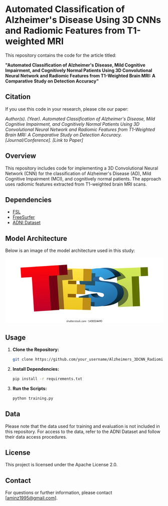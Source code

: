 # Automated Classification of Alzheimer's Disease Using 3D CNNs and Radiomic Features from T1-weighted MRI
This repository contains the code for the article titled:

**"Automated Classification of Alzheimer's Disease, Mild Cognitive Impairment, and Cognitively Normal Patients Using 3D Convolutional Neural Network and Radiomic Features from T1-Weighted Brain MRI: A Comparative Study on Detection Accuracy"**

## Citation

If you use this code in your research, please cite our paper:

*Author(s). (Year). Automated Classification of Alzheimer's Disease, Mild Cognitive Impairment, and Cognitively Normal Patients Using 3D Convolutional Neural Network and Radiomic Features from T1-Weighted Brain MRI: A Comparative Study on Detection Accuracy. [Journal/Conference]. [Link to Paper]*

## Overview

This repository includes code for implementing a 3D Convolutional Neural Network (CNN) for the classification of Alzheimer's Disease (AD), Mild Cognitive Impairment (MCI), and cognitively normal patients. The approach uses radiomic features extracted from T1-weighted brain MRI scans.

## Dependencies

- [FSL](https://fsl.fmrib.ox.ac.uk/fsl/fslwiki/FSL)
- [FreeSurfer](https://surfer.nmr.mgh.harvard.edu/)
- [ADNI Dataset](http://adni.loni.usc.edu/)

## Model Architecture

Below is an image of the model architecture used in this study:

![Model Architecture](images/test.png)

## Usage

1. **Clone the Repository:**
   
   ```bash
   git clone https://github.com/your_username/Alzheimers_3DCNN_Radiomics.git
   ```

2. **Install Dependencies:**
   
   ```bash
   pip install -r requirements.txt
   ```
  
3. **Run the Scripts:**

   ```bash
   python training.py
   ```

## Data
Please note that the data used for training and evaluation is not included in this repository. For access to the data, refer to the ADNI Dataset and follow their data access procedures.

## License
This project is licensed under the Apache License 2.0.

## Contact
For questions or further information, please contact [aminz1995@gmail.com].
   
